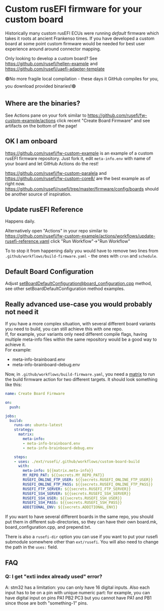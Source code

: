 # Custom rusEFI firmware for your custom board

Historically many custom rusEFI ECUs were running _default_ firmware which takes it roots at ancient Frankenso times. If you have developed a custom board at some point custom firmware would be needed for best user experience around around connector mapping.

Only looking to develop a custom board? See https://github.com/rusefi/hellen-example and https://github.com/rusefi/uaefi-adapter-template

🟢No more fragile local compilation - these days it GitHub compiles for you, you download provided binaries!🟢

## Where are the binaries?

See Actions pane on your fork similar to https://github.com/rusefi/fw-custom-example/actions click recent "Create Board Firmware" and see artifacts on the bottom of the page!

## OK I am onboard

https://github.com/rusefi/fw-custom-example is an example of a custom rusEFI firmware repository. Just fork it, edit ``meta-info.env`` with name of your board and let GitHub Actions do the rest!

https://github.com/rusefi/fw-custom-paralela and https://github.com/rusefi/fw-custom-core8/ are the best example as of right now. https://github.com/rusefi/rusefi/tree/master/firmware/config/boards should be another source of inspiration.

## Update rusEFI Reference

Happens daily.

Alternatively open "Actions" in your repo similar to https://github.com/rusefi/fw-custom-example/actions/workflows/update-rusefi-reference.yaml click "Run Workflow"->"Run Workflow"

To to stop it from happening daily you would have to remove two lines from ``.github/workflows/build-firmware.yaml`` - the ones with ``cron`` and ``schedule``.

## Default Board Configuration

Adjust [setBoardDefaultConfiguration@board_configuration.cpp](https://github.com/rusefi/fw-custom-example/blob/main/board_configuration.cpp) method, see other setBoardDefaultConfiguration method examples.

## Really advanced use-case you would probably not need it

If you have a more complex situation, with several different board variants you need to build, you can still achieve this with one repo.  
If, for example, your variants only need different compile flags, having multiple meta-info files within the same repository would be a good way to achieve it.  
For example:

- meta-info-brainboard.env
- meta-info-brainboard-debug.env

Now, in `.github/workflows/build-firmware.yaml`, you need a [matrix](https://docs.github.com/en/actions/learn-github-actions/contexts#example-usage-of-the-matrix-context) to run the build firmware action for two different targets. It should look something like this:

```yaml
name: Create Board Firmware

on:
  push:

jobs:
  build:
    runs-on: ubuntu-latest
    strategy:
      matrix:
        meta-info:
        - meta-info-brainboard.env
        - meta-info-brainboard-debug.env

    steps:
    - uses: ./ext/rusefi/.github/workflows/custom-board-build
      with:
        meta-info: ${{matrix.meta-info}}
        MY_REPO_PAT: ${{secrets.MY_REPO_PAT}}
        RUSEFI_ONLINE_FTP_USER: ${{secrets.RUSEFI_ONLINE_FTP_USER}}
        RUSEFI_ONLINE_FTP_PASS: ${{secrets.RUSEFI_ONLINE_FTP_PASS}}
        RUSEFI_FTP_SERVER: ${{secrets.RUSEFI_FTP_SERVER}}
        RUSEFI_SSH_SERVER: ${{secrets.RUSEFI_SSH_SERVER}}
        RUSEFI_SSH_USER: ${{secrets.RUSEFI_SSH_USER}}
        RUSEFI_SSH_PASS: ${{secrets.RUSEFI_SSH_PASS}}
        ADDITIONAL_ENV: ${{secrets.ADDITIONAL_ENV}}
```

If you want to have several different boards in the same repo, you should put them in different sub-directories, so they can have their own board.mk, board_configuration.cpp, and prepend.txt.

There is also a `rusefi-dir` option you can use if you want to put your rusefi submodule somewhere other than `ext/rusefi`. You will also need to change the path in the `uses:` field.

## FAQ

### Q: I get "exti index already used" error?

A: stm32 has a limitation: you can only have 16 digital inputs. Also each input has to be on a pin with unique numeric part: for example, you can have digital input on pins PA1 PB2 PC3 but you cannot have PA1 and PB1 since those are both "something-1" pins.

